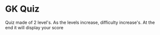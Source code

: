 # GK Quiz #
Quiz made of 2 level's. 
As the levels increase, difficulty increase's.
At the end it will display your score
